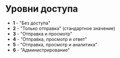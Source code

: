 # Уровни доступа

- **1** - "Без доступа"
- **2** - "Только отправка" (стандартное значение)
- **3** - "Отправка и просмотр"
- **4** - "Отправка, просмотр и ответ"
- **5** - "Отправка, просмотр и аналитика"
- **6** - "Администрирование"